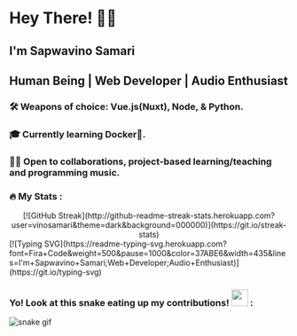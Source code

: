 # Hey There! 👋🏾

## I'm Sapwavino Samari
## Human Being | Web Developer | Audio Enthusiast 
 
### 🛠 Weapons of choice: Vue.js(Nuxt), Node, & Python.
### 🎓 Currently learning Docker🐳.
### 👍🏾 Open to collaborations, project-based learning/teaching and programming music.

### :fire: My Stats :
<div align="center">
[![GitHub Streak](http://github-readme-streak-stats.herokuapp.com?user=vinosamari&theme=dark&background=000000)](https://git.io/streak-stats)
</div>
[![Typing SVG](https://readme-typing-svg.herokuapp.com?font=Fira+Code&weight=500&pause=1000&color=37ABE6&width=435&lines=I'm+Sapwavino+Samari;Web+Developer;Audio+Enthusiast)](https://git.io/typing-svg)


### Yo! Look at this snake eating up my contributions! <img src= "https://c.tenor.com/BczFoyx41WoAAAAj/swallowed-the-mighty-ones.gif" width= "30" height= "30">  :

![snake gif](https://github.com/vinosamari/vinosamari/blob/output/github-contribution-grid-snake.gif)
